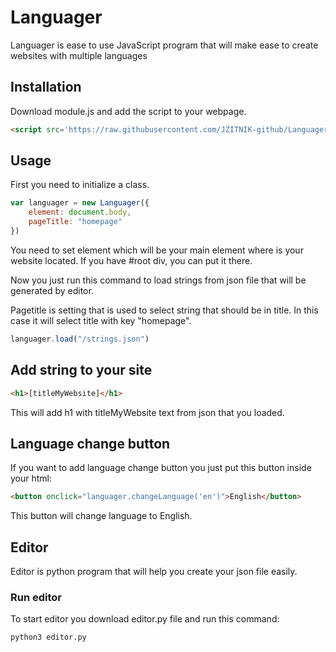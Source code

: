 # Languager

Languager is ease to use JavaScript program that will make ease to create websites with multiple languages

## Installation

Download module.js and add the script to your webpage.

```html
<script src='https://raw.githubusercontent.com/JZITNIK-github/Languager/main/module.js'
```

## Usage

First you need to initialize a class.

```javascript
var languager = new Languager({
    element: document.body,
    pageTitle: "homepage"
})
```

You need to set element which will be your main element where is your website located. If you have #root div, you can put it there.

Now you just run this command to load strings from json file that will be generated by editor.

Pagetitle is setting that is used to select string that should be in title. In this case it will select title with key "homepage".

```javascript
languager.load("/strings.json")
```

## Add string to your site

```html
<h1>[titleMyWebsite]</h1>
```

This will add h1 with titleMyWebsite text from json that you loaded.

## Language change button

If you want to add language change button you just put this button inside your html:

```html
<button onclick="languager.changeLanguage('en')">English</button>
```

This button will change language to English.

## Editor

Editor is python program that will help you create your json file easily.

### Run editor

To start editor you download editor.py file and run this command:

```
python3 editor.py
```